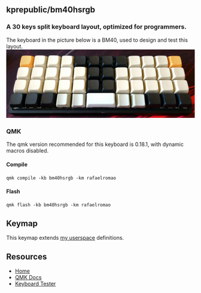 ## kprepublic/bm40hsrgb
### A 30 keys split keyboard layout, optimized for programmers.

The keyboard in the picture below is a BM40, used to design and test this layout.
![img](../../../../../../../img/bm40.jpg)

### QMK

The qmk version recommended for this keyboard is 0.18.1, with dynamic macros disabled.

#### Compile

`qmk compile -kb bm40hsrgb -km rafaelromao`

#### Flash

`qmk flash -kb bm40hsrgb -km rafaelromao`

## Keymap

This keymap extends [my userspace](../../../../../users/rafaelromao/readme.md) definitions.

## Resources

- [Home](https://github.com/rafaelromao/keyboards)
- [QMK Docs](https://docs.qmk.fm)
- [Keyboard Tester](https://config.qmk.fm/#/test)
